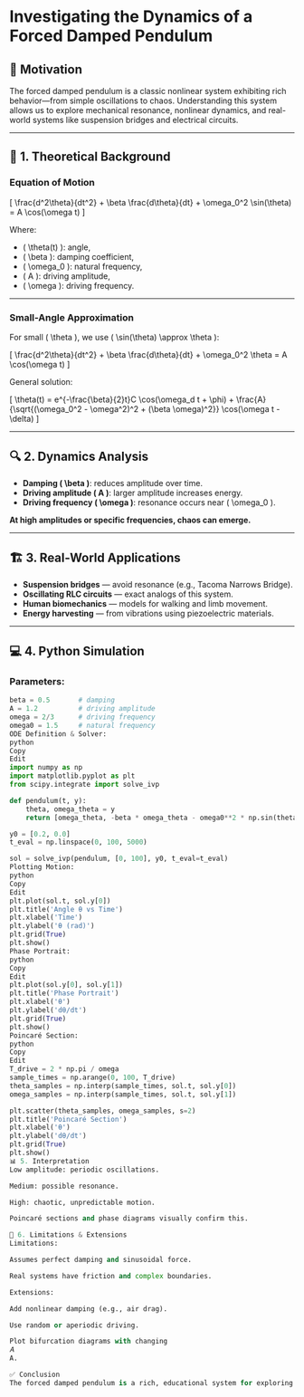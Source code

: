 # Investigating the Dynamics of a Forced Damped Pendulum

## 🎯 Motivation

The forced damped pendulum is a classic nonlinear system exhibiting rich behavior—from simple oscillations to chaos. Understanding this system allows us to explore mechanical resonance, nonlinear dynamics, and real-world systems like suspension bridges and electrical circuits.

---

## 📘 1. Theoretical Background

### Equation of Motion

\[
\frac{d^2\theta}{dt^2} + \beta \frac{d\theta}{dt} + \omega_0^2 \sin(\theta) = A \cos(\omega t)
\]

Where:

- \( \theta(t) \): angle,
- \( \beta \): damping coefficient,
- \( \omega_0 \): natural frequency,
- \( A \): driving amplitude,
- \( \omega \): driving frequency.

---

### Small-Angle Approximation

For small \( \theta \), we use \( \sin(\theta) \approx \theta \):

\[
\frac{d^2\theta}{dt^2} + \beta \frac{d\theta}{dt} + \omega_0^2 \theta = A \cos(\omega t)
\]

General solution:

\[
\theta(t) = e^{-\frac{\beta}{2}t}C \cos(\omega_d t + \phi) + \frac{A}{\sqrt{(\omega_0^2 - \omega^2)^2 + (\beta \omega)^2}} \cos(\omega t - \delta)
\]

---

## 🔍 2. Dynamics Analysis

- **Damping \( \beta \)**: reduces amplitude over time.
- **Driving amplitude \( A \)**: larger amplitude increases energy.
- **Driving frequency \( \omega \)**: resonance occurs near \( \omega_0 \).

**At high amplitudes or specific frequencies, chaos can emerge.**

---

## 🏗️ 3. Real-World Applications

- **Suspension bridges** — avoid resonance (e.g., Tacoma Narrows Bridge).
- **Oscillating RLC circuits** — exact analogs of this system.
- **Human biomechanics** — models for walking and limb movement.
- **Energy harvesting** — from vibrations using piezoelectric materials.

---

## 💻 4. Python Simulation

### Parameters:

```python
beta = 0.5       # damping
A = 1.2          # driving amplitude
omega = 2/3      # driving frequency
omega0 = 1.5     # natural frequency
ODE Definition & Solver:
python
Copy
Edit
import numpy as np
import matplotlib.pyplot as plt
from scipy.integrate import solve_ivp

def pendulum(t, y):
    theta, omega_theta = y
    return [omega_theta, -beta * omega_theta - omega0**2 * np.sin(theta) + A * np.cos(omega * t)]

y0 = [0.2, 0.0]
t_eval = np.linspace(0, 100, 5000)

sol = solve_ivp(pendulum, [0, 100], y0, t_eval=t_eval)
Plotting Motion:
python
Copy
Edit
plt.plot(sol.t, sol.y[0])
plt.title('Angle θ vs Time')
plt.xlabel('Time')
plt.ylabel('θ (rad)')
plt.grid(True)
plt.show()
Phase Portrait:
python
Copy
Edit
plt.plot(sol.y[0], sol.y[1])
plt.title('Phase Portrait')
plt.xlabel('θ')
plt.ylabel('dθ/dt')
plt.grid(True)
plt.show()
Poincaré Section:
python
Copy
Edit
T_drive = 2 * np.pi / omega
sample_times = np.arange(0, 100, T_drive)
theta_samples = np.interp(sample_times, sol.t, sol.y[0])
omega_samples = np.interp(sample_times, sol.t, sol.y[1])

plt.scatter(theta_samples, omega_samples, s=2)
plt.title('Poincaré Section')
plt.xlabel('θ')
plt.ylabel('dθ/dt')
plt.grid(True)
plt.show()
📊 5. Interpretation
Low amplitude: periodic oscillations.

Medium: possible resonance.

High: chaotic, unpredictable motion.

Poincaré sections and phase diagrams visually confirm this.

🧪 6. Limitations & Extensions
Limitations:

Assumes perfect damping and sinusoidal force.

Real systems have friction and complex boundaries.

Extensions:

Add nonlinear damping (e.g., air drag).

Use random or aperiodic driving.

Plot bifurcation diagrams with changing 
𝐴
A.

✅ Conclusion
The forced damped pendulum is a rich, educational system for exploring regular and chaotic motion. This project bridges theory and simulation, providing both conceptual and practical understanding of nonlinear dynamics.